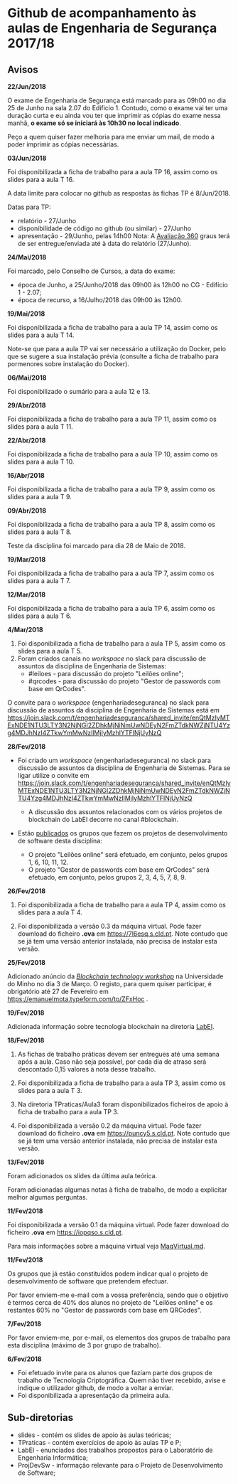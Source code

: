# Github de acompanhamento às aulas de Engenharia de Segurança 2017/18

## Avisos


**22/Jun/2018**

O exame de Engenharia de Segurança está marcado para as 09h00 no dia 25 de Junho na sala 2.07 do Edificio 1. Contudo, como o exame vai ter uma duração curta e eu ainda vou ter que imprimir as cópias do exame nessa manhã, **o exame só se iniciará às 10h30 no local indicado**.

Peço a quem quiser fazer melhoria para me enviar um mail, de modo a poder imprimir as cópias necessárias.

**03/Jun/2018**

Foi disponibilizada a ficha de trabalho para a aula TP 16, assim como os slides para a aula T 16.

A data limite para colocar no github as respostas às fichas TP é 8/Jun/2018.

Datas para TP:
+ relatório - 27/Junho
+ disponibilidade de código no github (ou similar) - 27/Junho
+ apresentação - 29/Junho, pelas 14h00
Nota: A [Avaliação 360](ProjDevSw/Avaliacao360.xlsx) graus terá de ser entregue/enviada até à data do relatório (27/Junho).




**24/Mai/2018**

Foi marcado, pelo Conselho de Cursos, a data do exame:
+ época de Junho, a 25/Junho/2018 das 09h00 às 12h00 no CG - Edifício 1 - 2.07;
+ época de recurso, a 16/Julho/2018 das 09h00 às 12h00.

**19/Mai/2018**

Foi disponibilizada a ficha de trabalho para a aula TP 14, assim como os slides para a aula T 14.

Note-se que para a aula TP vai ser necessário a utilização do Docker, pelo que se sugere a sua instalação prévia (consulte a ficha de trabalho
para pormenores sobre instalação do Docker).

**06/Mai/2018**

Foi disponibilizado o sumário para a aula 12 e 13.

**29/Abr/2018**

Foi disponibilizada a ficha de trabalho para a aula TP 11, assim como os slides para a aula T 11.


**22/Abr/2018**

Foi disponibilizada a ficha de trabalho para a aula TP 10, assim como os slides para a aula T 10.

**16/Abr/2018**

Foi disponibilizada a ficha de trabalho para a aula TP 9, assim como os slides para a aula T 9.


**09/Abr/2018**

Foi disponibilizada a ficha de trabalho para a aula TP 8, assim como os slides para a aula T 8.

Teste da disciplina foi marcado para dia 28 de Maio de 2018.


**19/Mar/2018**

Foi disponibilizada a ficha de trabalho para a aula TP 7, assim como os slides para a aula T 7.

**12/Mar/2018**

Foi disponibilizada a ficha de trabalho para a aula TP 6, assim como os slides para a aula T 6.

**4/Mar/2018**

1.  Foi disponibilizada a ficha de trabalho para a aula TP 5, assim como os slides para a aula T 5.
2.  Foram criados canais no _workspace_ no slack para discussão de assuntos da disciplina de Engenharia de Sistemas:
    - \#leiloes - para discussão do projeto "Leilões online";
    - \#qrcodes - para discussão do projeto "Gestor de passwords com base em QrCodes".

O convite para o _workspace_ (engenhariadeseguranca) no slack para discussão de assuntos da disciplina de Engenharia de Sistemas está em <https://join.slack.com/t/engenhariadeseguranca/shared_invite/enQtMzIyMTExNDE1NTU3LTY3N2NjNGI2ZDhkMjNiNmUwNDEyN2FmZTdkNWZjNTU4Yzg4MDJhNzI4ZTkwYmMwNzllMjIyMzhlYTFlNjUyNzQ>

**28/Fev/2018**

-   Foi criado um _workspace_ (engenhariadeseguranca) no slack para discussão de assuntos da disciplina de Engenharia de Sistemas. Para se ligar utilize o convite em <https://join.slack.com/t/engenhariadeseguranca/shared_invite/enQtMzIyMTExNDE1NTU3LTY3N2NjNGI2ZDhkMjNiNmUwNDEyN2FmZTdkNWZjNTU4Yzg4MDJhNzI4ZTkwYmMwNzllMjIyMzhlYTFlNjUyNzQ>
    -   A discussão dos assuntos relacionados com os vários projetos de blockchain do LabEI decorre no canal #blockchain.


-   Estão [publicados](ProjDevSw/README.md) os grupos que fazem os projetos de desenvolvimento de software desta disciplina:
    -   O projeto "Leilões online" será efetuado, em conjunto, pelos grupos 1, 6, 10, 11, 12.
    -   O projeto "Gestor de passwords com base em QrCodes" será efetuado, em conjunto, pelos grupos 2, 3, 4, 5, 7, 8, 9.

**26/Fev/2018**

1.  Foi disponibilizada a ficha de trabalho para a aula TP 4, assim como os slides para a aula T 4.

2.  Foi disponibilizada a versão 0.3 da máquina virtual. Pode fazer download do ficheiro **.ova** em <https://7l6esq.s.cld.pt>. Note contudo que se já tem uma
    versão anterior instalada, não precisa de instalar esta versão.

**25/Fev/2018**

Adicionado anúncio da [_Blockchain technology workshop_](LabEI/blockchain/workshop.md) na Universidade do Minho no dia 3 de Março. O registo, para quem quiser participar, é obrigatório até 27 de Fevereiro em <https://emanuelmota.typeform.com/to/ZFxHoc> .

**19/Fev/2018**

Adicionada informação sobre tecnologia blockchain na diretoria [LabEI](LabEI/blockchain).

**18/Fev/2018**

1.  As fichas de trabalho práticas devem ser entregues até uma semana após a aula. Caso não seja possível, por cada dia de atraso será descontado 0,15 valores à nota desse trabalho.

2.  Foi disponibilizada a ficha de trabalho para a aula TP 3, assim como os slides para a aula T 3.

3.  Na diretoria TPraticas/Aula3 foram disponibilizados ficheiros de apoio à ficha de trabalho para a aula TP 3.

4.  Foi disponibilizada a versão 0.2 da máquina virtual. Pode fazer download do ficheiro **.ova** em <https://puncy5.s.cld.pt>. Note contudo que se já tem uma
    versão anterior instalada, não precisa de instalar esta versão.

**13/Fev/2018**

Foram adicionados os slides da última aula teórica.

Foram adicionadas algumas notas à ficha de trabalho, de modo a explicitar melhor algumas perguntas.

**11/Fev/2018**

Foi disponibilizada a versão 0.1 da máquina virtual. Pode fazer download do ficheiro **.ova** em <https://iopqso.s.cld.pt>.

Para mais informações sobre a máquina virtual veja [MaqVirtual.md](MaqVirtual.md).

**11/Fev/2018**

Os grupos que já estão constituídos podem indicar qual o projeto de desenvolvimento de software que pretendem efectuar.

Por favor enviem-me e-mail com a vossa preferência, sendo que o objetivo é termos cerca de 40% dos alunos no projeto de "Leilões online" e os restantes 60% no "Gestor de passwords com base em QRCodes".

**7/Fev/2018**

Por favor enviem-me, por e-mail, os elementos dos grupos de trabalho para esta disciplina (máximo de 3 por grupo de trabalho).

**6/Fev/2018**

-   Foi efetuado invite para os alunos que faziam parte dos grupos de trabalho de Tecnologia Criptográfica. Quem não tiver recebido, avise e indique o utilizador github, de modo a voltar a enviar.
-   Foi disponibilizada a apresentação da primeira aula.

## Sub-diretorias

-   slides - contém os slides de apoio às aulas teóricas;
-   TPraticas - contém exercícios de apoio às aulas TP e P;
-   LabEI - enunciados dos trabalhos propostos para o Laboratório de Engenharia Informática;
-   ProjDevSw - informação relevante para o Projeto de Desenvolvimento de Software;

